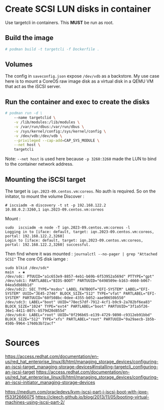 # Create SCSI LUN disks in container

Use targetcli in containers.
This **MUST** be run as root. 

## Build the image
```bash
# podman build -t targetcli -f Dockerfile .
```

## Volumes
The config in `saveconfig.json` expose `/dev/vdb` as a backstore. 
My use case here is to mount a CoreOS raw image disk as a virtual disk in a QEMU VM that act as the iSCSI server.

## Run the container and exec to create the disks
```bash
# podman run -d \
	--name targetclid \
	-v /lib/modules:/lib/modules \
	-v /var/run/dbus:/var/run/dbus \
    -v /sys/kernel/config:/sys/kernel/config \
	-v /dev/vdb:/dev/vdb \
	--privileged --cap-add=CAP_SYS_MODULE \
	--net host \
	targetcli
```

Note: `--net host` is used here because `-p 3260:3260` made the LUN to bind to the container network address.

## Mounting the iSCSI target

The target is `iqn.2023-09.centos.vm:coreos`. No auth is required. 
So on the initator, to mount the volume
Discover : 
```
# iscsiadm -m discovery -t st -p 192.168.122.2
10.88.0.2:3260,1 iqn.2023-09.centos.vm:coreos
```

Mount :
```
sudo  iscsiadm -m node -T iqn.2023-09.centos.vm:coreos -l
Logging in to [iface: default, target: iqn.2023-09.centos.vm:coreos, portal: 192.168.122.2,3260]
Login to [iface: default, target: iqn.2023-09.centos.vm:coreos, portal: 192.168.122.2,3260] successful.
```

Then find where it was mounted :  `journalctl --no-pager | grep "Attached SCSI"`
The core OS disk iamge : 
```
sudo blkid /dev/sdc*                                                                                                                                                         main  ✭ ✱
/dev/sdc: PTUUID="a1c653e9-8857-4eb1-b69b-6f53952a569d" PTTYPE="gpt"
/dev/sdc1: PARTLABEL="BIOS-BOOT" PARTUUID="6498509e-b163-4660-b067-04ea5db88b1d"
/dev/sdc2: SEC_TYPE="msdos" LABEL_FATBOOT="EFI-SYSTEM" LABEL="EFI-SYSTEM" UUID="3E45-2746" BLOCK_SIZE="512" TYPE="vfat" PARTLABEL="EFI-SYSTEM" PARTUUID="60f508bc-0dee-4355-b052-aae90650b550"
/dev/sdc3: LABEL="boot" UUID="78ec57df-7912-4cf1-b9c9-2a782bf6ea83" BLOCK_SIZE="1024" TYPE="ext4" PARTLABEL="boot" PARTUUID="3f1a5f26-36e1-4411-807c-b579d20d855d"
/dev/sdc4: LABEL="root" UUID="0f296b65-e139-4729-9890-c9312eb91bbd" BLOCK_SIZE="512" TYPE="xfs" PARTLABEL="root" PARTUUID="0a29aecb-1b5b-450b-9964-1760b3b72acf"
```

# Sources
https://access.redhat.com/documentation/en-us/red_hat_enterprise_linux/8/html/managing_storage_devices/configuring-an-iscsi-target_managing-storage-devices#installing-targetcli_configuring-an-iscsi-target
https://access.redhat.com/documentation/en-us/red_hat_enterprise_linux/8/html/managing_storage_devices/configuring-an-iscsi-initiator_managing-storage-devices

https://medium.com/oracledevs/kvm-iscsi-part-i-iscsi-boot-with-ipxe-f533f2666075
https://cleech.github.io/blog/2013/11/05/booting-virtual-machines-using-iscsi-part-2/
